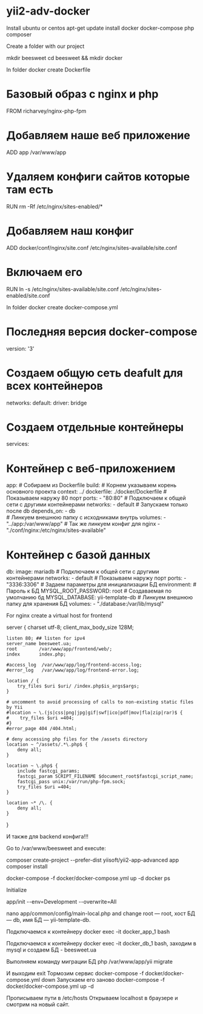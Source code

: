 # yii2-adv-docker

Install ubuntu or centos
apt-get update
install docker docker-compose php composer

Create a folder with our project

mkdir beesweet
cd beesweet && mkdir docker

In folder docker create Dockerfile

# Базовый образ с nginx и php
FROM richarvey/nginx-php-fpm

# Добавляем наше веб приложение
ADD app /var/www/app

# Удаляем конфиги сайтов которые там есть
RUN rm -Rf /etc/nginx/sites-enabled/*

# Добавляем наш конфиг
ADD docker/conf/nginx/site.conf /etc/nginx/sites-available/site.conf
# Включаем его
RUN ln -s /etc/nginx/sites-available/site.conf /etc/nginx/sites-enabled/site.conf

In folder docker create docker-compose.yml

# Последняя версия docker-compose
version: '3'

# Создаем общую сеть deafult для всех контейнеров
networks:
  default:
    driver: bridge

# Создаем отдельные контейнеры
services:
  # Контейнер с веб-приложением
  app:
    # Собираем из Dockerfile 
    build: 
      # Корнем указываем корень основного проекта
      context: ../
      dockerfile: ./docker/Dockerfile
    # Показываем наружу 80 порт
    ports: 
      - "80:80"
    # Подключаем к общей сети с другими контейнерами
    networks: 
      - default
    # Запускаем только после db
    depends_on: 
      - db    
    # Линкуем внешнюю папку с исходниками внутрь
    volumes:
      - "../app:/var/www/app"
      # Так же линкуем конфиг для nginx
      - "./conf/nginx:/etc/nginx/sites-available"      
  # Контейнер с базой данных
  db:
    image: mariadb
    # Подключаем к общей сети с другими контейнерами
    networks: 
      - default
    # Показываем наружу порт
    ports:
      - "3336:3306"
    # Задаем параметры для инициализации БД
    environment:
      # Пароль к БД
      MYSQL_ROOT_PASSWORD: root
      # Создаваемая по умолчанию бд
      MYSQL_DATABASE: yii-template-db
    # Линкуем внешнюю папку для хранения БД
    volumes:
      - "./database:/var/lib/mysql"

For nginx create a virtual host for frontend

server {
    charset utf-8;
    client_max_body_size 128M;

    listen 80; ## listen for ipv4
	server_name beesweet.ua;
    root        /var/www/app/frontend/web/;
    index       index.php;

    #access_log  /var/www/app/log/frontend-access.log;
    #error_log   /var/www/app/log/frontend-error.log;

    location / {
        try_files $uri $uri/ /index.php$is_args$args;
    }

    # uncomment to avoid processing of calls to non-existing static files by Yii
    #location ~ \.(js|css|png|jpg|gif|swf|ico|pdf|mov|fla|zip|rar)$ {
    #    try_files $uri =404;
    #}
    #error_page 404 /404.html;

    # deny accessing php files for the /assets directory
    location ~ ^/assets/.*\.php$ {
        deny all;
    }

    location ~ \.php$ {
        include fastcgi_params;
        fastcgi_param SCRIPT_FILENAME $document_root$fastcgi_script_name;
        fastcgi_pass unix:/var/run/php-fpm.sock;
        try_files $uri =404;
    }

    location ~* /\. {
        deny all;
    }
}

И также для backend конфига!!!

Go to /var/www/beesweet and execute:

composer create-project --prefer-dist yiisoft/yii2-app-advanced app
composer install

docker-compose -f docker/docker-compose.yml up -d
docker ps

Initialize

app/init --env=Development --overwrite=All

nano app/common/config/main-local.php and change root — root, хост БД — db, имя БД — yii-template-db.

Подключаемся к контейнеру docker exec -it docker_app_1 bash

Подключаемся к контейнеру docker exec -it docker_db_1 bash, заходим в mysql и создаем БД - beesweet.ua 

Выполняем команду миграции БД php /var/www/app/yii migrate

И выходим exit
Тормозим сервис docker-compose -f docker/docker-compose.yml down
Запускаем его заново docker-compose -f docker/docker-compose.yml up -d

Прописываем пути в /etc/hosts
Открываем localhost в браузере и смотрим на новый сайт.
